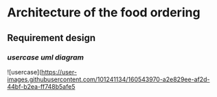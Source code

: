 # Architecture of the food ordering #
## Requirement design ##
### *usercase uml diagram* ###
![usercase](https://user-images.githubusercontent.com/101241134/160543970-a2e829ee-af2d-44bf-b2ea-ff748b5afe5
